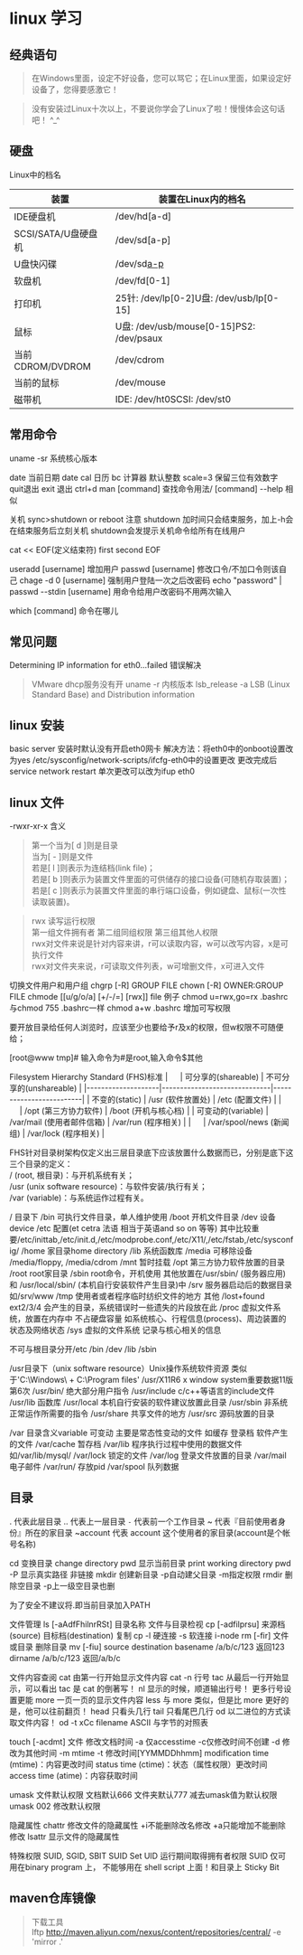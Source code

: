 # linux 学习

## 经典语句

> 在Windows里面，设定不好设备，您可以骂它；在Linux里面，如果设定好设备了，您得要感激它！

> 没有安装过Linux十次以上，不要说你学会了Linux了啦！慢慢体会这句话吧！ ^_^

## 硬盘

Linux中的档名

| 装置                | 装置在Linux内的档名                      |
|---------------------|------------------------------------------|
| IDE硬盘机           | /dev/hd[a-d]                             |
| SCSI/SATA/U盘硬盘机 | /dev/sd[a-p]                             |
| U盘快闪碟           | /dev/sd[a-p](与SATA相同)                 |
| 软盘机              | /dev/fd[0-1]                             |
| 打印机              | 25针: /dev/lp[0-2]U盘: /dev/usb/lp[0-15] |
| 鼠标                | U盘: /dev/usb/mouse[0-15]PS2: /dev/psaux |
| 当前CDROM/DVDROM    | /dev/cdrom                               |
| 当前的鼠标          | /dev/mouse                               |
| 磁带机              | IDE: /dev/ht0SCSI: /dev/st0              |

## 常用命令

uname -sr 系统核心版本

date 当前日期 date
cal 日历
bc 计算器 默认整数 scale=3 保留三位有效数字 quit退出
exit 退出 ctrl+d
man [command] 查找命令用法/ [command] --help 相似

关机
sync>shutdown or reboot 注意 shutdown 加时间只会结束服务，加上-h会在结束服务后立刻关机 shutdown会发提示关机命令给所有在线用户

cat << EOF(定义结束符)
first
second
EOF

useradd [username] 增加用户
passwd [username] 修改口令/不加口令则该自己
chage -d 0 [username] 强制用户登陆一次之后改密码
echo "password" | passwd --stdin [username] 用命令给用户改密码不用两次输入

which [command] 命令在哪儿

## 常见问题

Determining IP information for eth0...failed 错误解决
> VMware dhcp服务没有开
uname -r 内核版本
lsb_release -a  LSB (Linux Standard Base) and Distribution information


## linux 安装

basic server 安装时默认没有开启eth0网卡
解决方法：将eth0中的onboot设置改为yes /etc/sysconfig/network-scripts/ifcfg-eth0中的设置更改 更改完成后 service network restart
单次更改可以改为ifup eth0

## linux 文件

-rwxr-xr-x
含义
> 第一个当为[ d ]则是目录  
当为[ - ]则是文件  
若是[ l ]则表示为连结档(link file)；  
若是[ b ]则表示为装置文件里面的可供储存的接口设备(可随机存取装置)；  
若是[ c ]则表示为装置文件里面的串行端口设备，例如键盘、鼠标(一次性读取装置)。

> rwx 读写运行权限  
> 第一组文件拥有者 第二组同组权限 第三组其他人权限  
> rwx对文件来说是针对内容来讲，r可以读取内容，w可以改写内容，x是可执行文件  
> rwx对文件夹来说，r可读取文件列表，w可增删文件，x可进入文件  

切换文件用户和用户组
chgrp [-R] GROUP FILE
chown [-R] OWNER:GROUP FILE
chmode [[u/g/o/a] [+/-/=] [rwx]] file 例子 chmod  u=rwx,go=rx  .bashrc 与chmod 755 .bashrc一样 chmod  a+w  .bashrc 增加可写权限

要开放目录给任何人浏览时，应该至少也要给予r及x的权限，但w权限不可随便给； 

[root@www tmp]# 
输入命令为#是root,输入命令$其他

Filesystem Hierarchy Standard (FHS)标准
| 　                 | 可分享的(shareable)          | 不可分享的(unshareable) |
|--------------------|------------------------------|-------------------------|
| 不变的(static)     | /usr   (软件放置处)          | /etc   (配置文件)       |
| 　                 | /opt   (第三方协力软件)      | /boot   (开机与核心档)  |
| 可变动的(variable) | /var/mail   (使用者邮件信箱) | /var/run   (程序相关)   |
| 　                 | /var/spool/news   (新闻组)   | /var/lock   (程序相关)  |

FHS针对目录树架构仅定义出三层目录底下应该放置什么数据而已，分别是底下这三个目录的定义：  
/ (root, 根目录)：与开机系统有关；  
/usr (unix software resource)：与软件安装/执行有关；  
/var (variable)：与系统运作过程有关。  

/ 目录下
/bin 可执行文件目录，单人维护使用
/boot 开机文件目录
/dev 设备device
/etc 配置(et cetra 法语 相当于英语and so on 等等) 其中比较重要/etc/inittab,/etc/init.d,/etc/modprobe.conf,/etc/X11/,/etc/fstab,/etc/sysconfig/
/home 家目录home directory 
/lib 系统函数库
/media 可移除设备 /media/floppy, /media/cdrom
/mnt 暂时挂载
/opt  第三方协力软件放置的目录
/root root家目录
/sbin root命令，开机使用 其他放置在/usr/sbin/ (服务器应用)和 /usr/local/sbin/ (本机自行安装软件产生目录)中
/srv 服务器启动后的数据目录如/srv/www
/tmp 使用者或者程序临时纺织文件的地方
其他
/lost+found ext2/3/4 会产生的目录，系统错误时一些遗失的片段放在此
/proc 虚拟文件系统，放置在内存中 不占硬盘容量 如系统核心、行程信息(process)、周边装置的状态及网络状态
/sys 虚拟的文件系统 记录与核心相关的信息

不可与根目录分开/etc /bin /dev /lib /sbin  

/usr目录下（unix software resource）Unix操作系统软件资源 类似于'C:\Windows\ + C:\Program files\'
/usr/X11R6 x window system重要数据11版第6次
/usr/bin/ 绝大部分用户指令
/usr/include c/c++等语言的include文件
/usr/lib 函数库
/usr/local 本机自行安装的软件建议放置此目录
/usr/sbin 非系统正常运作所需要的指令
/usr/share 共享文件的地方
/usr/src 源码放置的目录

/var 目录含义variable 可变动 主要是常态性变动的文件 如缓存 登录档 软件产生的文件
/var/cache 暂存档
/var/lib 程序执行过程中使用的数据文件 如/var/lib/mysql/
/var/lock 锁定的文件
/var/log 登录文件放置的目录
/var/mail 电子邮件
/var/run/ 存放pid
/var/spool 队列数据

## 目录

. 代表此层目录
.. 代表上一层目录
`-` 代表前一个工作目录
~ 代表『目前使用者身份』所在的家目录
~account 代表 account 这个使用者的家目录(account是个帐号名称)

cd 变换目录 change directory
pwd 显示当前目录 print working directory pwd -P 显示真实路径 非链接
mkdir 创建新目录 -p自动建父目录 -m指定权限
rmdir 删除空目录 -p上一级空目录也删
 
为了安全不建议将.即当前目录加入PATH

文件管理
ls [-aAdfFhilnrRSt] 目录名称 文件与目录检视 
cp [-adfilprsu] 来源档(source) 目标档(destination) 复制 cp -l 硬连接 -s 软连接 i-node
rm [-fir] 文件或目录 删除目录 
mv [-fiu] source destination
basename /a/b/c/123 返回123
dirname /a/b/c/123 返回/a/b/c

文件内容查阅
cat  由第一行开始显示文件内容  cat -n 行号 
tac  从最后一行开始显示，可以看出 tac 是 cat 的倒著写！ 
nl   显示的时候，顺道输出行号！ 更多行号设置更能
more 一页一页的显示文件内容 
less 与 more 类似，但是比 more 更好的是，他可以往前翻页！ 
head 只看头几行 
tail 只看尾巴几行 
od   以二进位的方式读取文件内容！ od -t xCc filename ASCII 与字节的对照表

 touch [-acdmt] 文件 修改文档时间 -a 仅accesstime -c仅修改时间不创建 -d 修改为其他时间 -m mtime -t 修改时间[YYMMDDhhmm]
modification time (mtime)：内容更改时间
status time (ctime)：状态（属性权限）更改时间
access time (atime)：内容获取时间

umask 文件默认权限 文档默认666 文件夹默认777 减去umask值为默认权限 umask 002 修改默认权限    

隐藏属性
chattr 修改文件的隐藏属性 +i不能删除改名修改 +a只能增加不能删除修改
lsattr 显示文件的隐藏属性

特殊权限
SUID, SGID, SBIT
SUID Set UID 运行期间取得拥有者权限
SUID 仅可用在binary program 上， 不能够用在 shell script 上面！和目录上
Sticky Bit



## maven仓库镜像

> 下载工具  
> lftp http://maven.aliyun.com/nexus/content/repositories/central/ -e 'mirror .'
